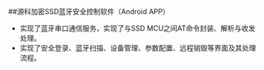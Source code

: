 ##源科加密SSD蓝牙安全控制软件（Android APP）
- 实现了蓝牙串口通信服务，实现了与SSD MCU之间AT命令封装、解析与收发处理。
- 实现了安全登录、蓝牙扫描、设备管理、参数配置、远程销毁等界面及其处理流程。
